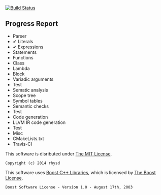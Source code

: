 [![Build Status](https://travis-ci.org/rhysd/Dachs.png?branch=master)](https://travis-ci.org/rhysd/Dachs)

## Progress Report

-  Parser
  - ✔ Literals
  - ✔ Expressions
  -  Statements
  -  Functions
  -  Class
  -  Lambda
  -  Block
  -  Variadic arguments
  -  Test
-  Sematic analysis
  -  Scope tree
  -  Symbol tables
  -  Semantic checks
  -  Test
-  Code generation
  -  LLVM IR code generation
  -  Test
-  Misc
  -  CMakeLists.txt
  -  Travis-CI

This software is disributed under [The MIT License](http://opensource.org/licenses/MIT).

    Copyright (c) 2014 rhysd

This software uses [Boost C++ Libraries](http://www.boost.org/), which is licensed by [The Boost License](http://www.boost.org/users/license.html).

    Boost Software License - Version 1.0 - August 17th, 2003
